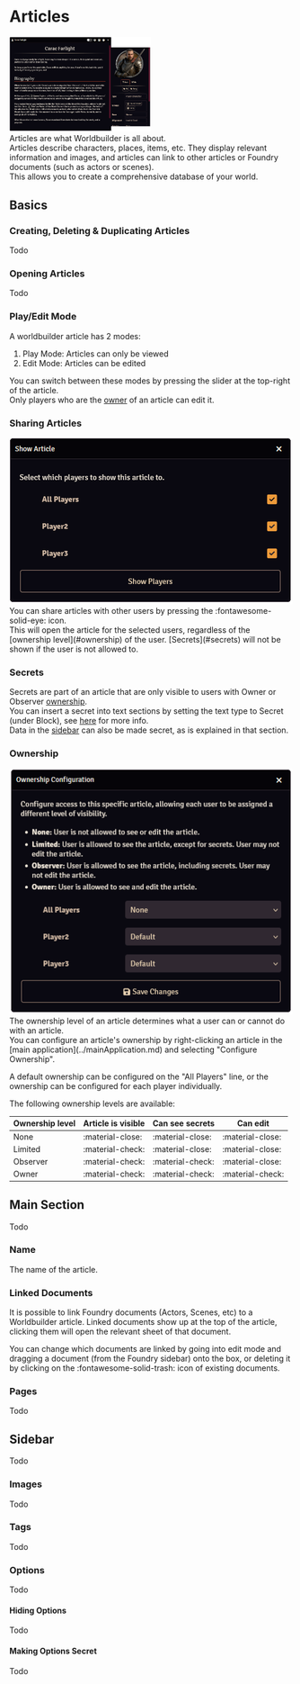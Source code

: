 # Articles
<div class="imgContainer" style="max-width:50%"><img src="../../img/article/article.png"></div>
Articles are what Worldbuilder is all about.<br>
Articles describe characters, places, items, etc. They display relevant information and images, and articles can link to other articles or Foundry documents (such as actors or scenes).<br>
This allows you to create a comprehensive database of your world.

<div class="clear"></div>

## Basics

### Creating, Deleting & Duplicating Articles
<red>Todo</red>

### Opening Articles
<red>Todo</red>

### Play/Edit Mode
A worldbuilder article has 2 modes:

1. Play Mode: Articles can only be viewed
2. Edit Mode: Articles can be edited

You can switch between these modes by pressing the slider at the top-right of the article.<br>
Only players who are the [owner](#ownership) of an article can edit it.

### Sharing Articles
<div class="imgContainer"><img src="../../img/article/showArticle.png"></div>
You can share articles with other users by pressing the :fontawesome-solid-eye: icon.<br>
This will open the article for the selected users, regardless of the [ownership level](#ownership) of the user. [Secrets](#secrets) will not be shown if the user is not allowed to.

<div class="clear"></div>

### Secrets
Secrets are part of an article that are only visible to users with Owner or Observer [ownership](#ownership).<br>
You can insert a secret into text sections by setting the text type to Secret (under Block), see [here](./textEditing.md#secrets) for more info.<br>
Data in the [sidebar](#sidebar) can also be made secret, as is explained in that section.

### Ownership
<div class="imgContainer"><img src="../../img/article/ownershipConfig.png"></div>
The ownership level of an article determines what a user can or cannot do with an article.<br>
You can configure an article's ownership by right-clicking an article in the [main application](../mainApplication.md) and selecting "Configure Ownership".

A default ownership can be configured on the "All Players" line, or the ownership can be configured for each player individually.

The following ownership levels are available:

| Ownership level   | Article is visible| Can see secrets   | Can edit          |
|-------------------|-------------------|-------------------|-------------------|
| None              | :material-close:  | :material-close:  | :material-close:  |
| Limited           | :material-check:  | :material-close:  | :material-close:  |
| Observer          | :material-check:  | :material-check:  | :material-close:  |
| Owner             | :material-check:  | :material-check:  | :material-check:  |

<div class="clear"></div>

## Main Section
<red>Todo</red>

### Name
The name of the article.

### Linked Documents
It is possible to link Foundry documents (Actors, Scenes, etc) to a Worldbuilder article. Linked documents show up at the top of the article, clicking them will open the relevant sheet of that document.

You can change which documents are linked by going into edit mode and dragging a document (from the Foundry sidebar) onto the box, or deleting it by clicking on the :fontawesome-solid-trash: icon of existing documents.

### Pages
<red>Todo</red>

## Sidebar
<red>Todo</red>

### Images
<red>Todo</red>

### Tags
<red>Todo</red>

### Options
<red>Todo</red>

#### Hiding Options
<red>Todo</red>

#### Making Options Secret
<red>Todo</red>